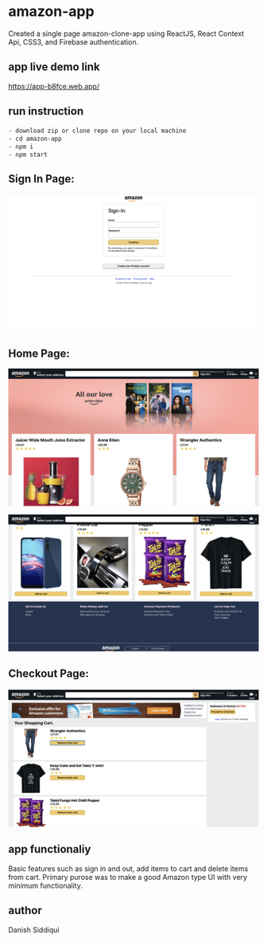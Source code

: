 # amazon-app
Created a single page amazon-clone-app using ReactJS, React Context Api, CSS3, and Firebase authentication.

## app live demo link
https://app-b8fce.web.app/

## run instruction

```
- download zip or clone repo on your local machine
- cd amazon-app
- npm i
- npm start
```

##
## Sign In Page:
![](amazon-app/app-images/login-page.png)

## Home Page:
![](amazon-app/app-images/home-page-1.png)


![](amazon-app/app-images/home-page-2.png)

## Checkout Page:
![](amazon-app/app-images/checkout-page.png)

## app functionaliy
Basic features such as sign in and out, add items to cart and delete items from cart.
Primary purose was to make a good Amazon type UI with very minimum functionality.

## author 
Danish Siddiqui


